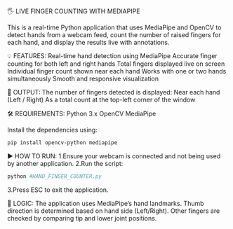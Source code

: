 🖐️ LIVE FINGER COUNTING WITH MEDIAPIPE

This is a real-time Python application that uses MediaPipe and OpenCV to detect hands from a webcam feed, count the number of raised fingers for each hand, and display the results live with annotations.

💡 FEATURES:
Real-time hand detection using MediaPipe
Accurate finger counting for both left and right hands
Total fingers displayed live on screen
Individual finger count shown near each hand
Works with one or two hands simultaneously
Smooth and responsive visualization

📂 OUTPUT:
The number of fingers detected is displayed:
  Near each hand (Left / Right)
  As a total count at the top-left corner of the window

🛠️ REQUIREMENTS:
Python 3.x
OpenCV
MediaPipe

Install the dependencies using:
```bash
pip install opencv-python mediapipe
```
▶️ HOW TO RUN:
1.Ensure your webcam is connected and not being used by another application.
2.Run the script:
```bash
python #HAND_FINGER_COUNTER.py
```
3.Press ESC to exit the application.

🧠 LOGIC:
The application uses MediaPipe’s hand landmarks.
Thumb direction is determined based on hand side (Left/Right).
Other fingers are checked by comparing tip and lower joint positions.
